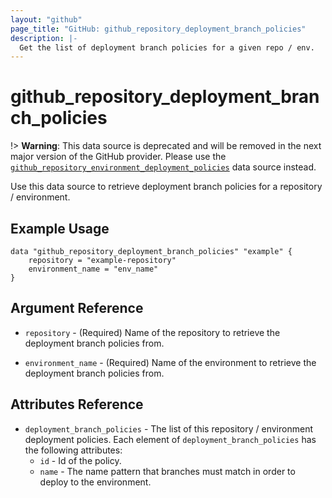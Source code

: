 ```yaml
---
layout: "github"
page_title: "GitHub: github_repository_deployment_branch_policies"
description: |-
  Get the list of deployment branch policies for a given repo / env.
---
```


# github_repository_deployment_branch_policies

!> **Warning**: This data source is deprecated and will be removed in the next major version of the GitHub provider. Please use the [`github_repository_environment_deployment_policies`](./repository_environment_deployment_policies.html) data source instead.

Use this data source to retrieve deployment branch policies for a repository / environment.

## Example Usage

```hcl
data "github_repository_deployment_branch_policies" "example" {
    repository = "example-repository"
    environment_name = "env_name"
}
```

## Argument Reference

* `repository` - (Required) Name of the repository to retrieve the deployment branch policies from.

* `environment_name` - (Required) Name of the environment to retrieve the deployment branch policies  from.

## Attributes Reference

* `deployment_branch_policies` - The list of this repository / environment deployment policies. Each element of `deployment_branch_policies` has the following attributes:
    * `id` - Id of the policy.
    * `name` - The name pattern that branches must match in order to deploy to the environment.
